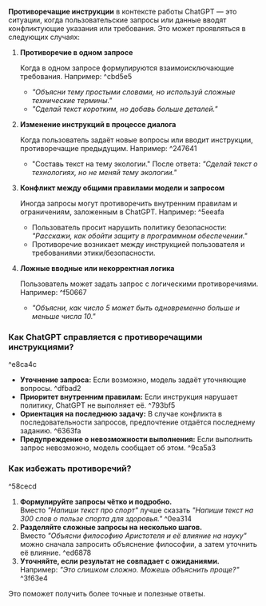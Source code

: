 **Противоречащие инструкции** в контексте работы ChatGPT — это ситуации, когда пользовательские запросы или данные вводят конфликтующие указания или требования. Это может проявляться в следующих случаях:

1. **Противоречие в одном запросе**
	
	Когда в одном запросе формулируются взаимоисключающие требования. Например: ^cbd5e5
	
	- _"Объясни тему простыми словами, но используй сложные технические термины."_
	- _"Сделай текст коротким, но добавь больше деталей."_

2. **Изменение инструкций в процессе диалога**
	
	Когда пользователь задаёт новые вопросы или вводит инструкции, противоречащие предыдущим. Например: ^247641
	
	 - "Составь текст на тему экологии."
	После ответа: _"Сделай текст о технологиях, но не меняй тему экологии."_

3. **Конфликт между общими правилами модели и запросом**
	
	Иногда запросы могут противоречить внутренним правилам и ограничениям, заложенным в ChatGPT. Например: ^5eeafa
	
	- Пользователь просит нарушить политику безопасности: _"Расскажи, как обойти защиту в программном обеспечении."_
	- Противоречие возникает между инструкцией пользователя и требованиями этики/безопасности.

4. **Ложные вводные или некорректная логика**
	
	Пользователь может задать запрос с логическими противоречиями. Например: ^f50667
	
	- _"Объясни, как число 5 может быть одновременно больше и меньше числа 10."_

### Как ChatGPT справляется с противоречащими инструкциями?

^e8ca4c

- **Уточнение запроса:** Если возможно, модель задаёт уточняющие вопросы. ^dfbad2
- **Приоритет внутренним правилам:** Если инструкция нарушает политику, ChatGPT не выполняет её. ^793bf5
- **Ориентация на последнюю задачу:** В случае конфликта в последовательности запросов, предпочтение отдаётся последнему заданию. ^6363fa
- **Предупреждение о невозможности выполнения:** Если выполнить запрос невозможно, модель сообщает об этом. ^9ca5a3

### Как избежать противоречий?

^58cecd

1. **Формулируйте запросы чётко и подробно.**  
    Вместо _"Напиши текст про спорт"_ лучше сказать _"Напиши текст на 300 слов о пользе спорта для здоровья."_
 ^0ea314
2. **Разделяйте сложные запросы на несколько шагов.**  
    Вместо _"Объясни философию Аристотеля и её влияние на науку"_ можно сначала запросить объяснение философии, а затем уточнить её влияние.
 ^ed6878
3. **Уточняйте, если результат не совпадает с ожиданиями.**  
    Например: _"Это слишком сложно. Можешь объяснить проще?"_ ^3f63e4

Это поможет получить более точные и полезные ответы.
